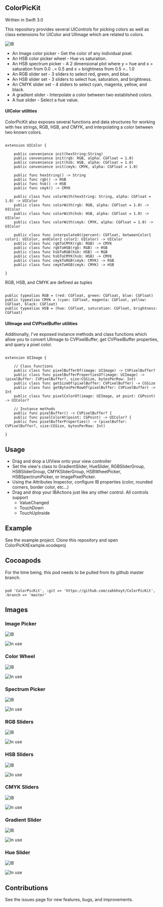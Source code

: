 ## ColorPicKit

Written in Swift 3.0

This repository provides several UIControls for picking colors as well as class extensions for UIColor and UIImage which are related to colors.

![IB](https://github.com/zakkhoyt/ColorPicKit/blob/master/images/all_100816.png)

* An Image color picker - Get the color of any individual pixel.
* An HSB color picker wheel - Hue vs saturation.
* An HSB spectrum picker - A 2 dimensional plot where y = hue and x = saturation from 0.0 ..< 0.5 and x = brightness from 0.5 >.. 1.0
* An RGB slider set - 3 sliders to select red, green, and blue.
* An HSB slider set - 3 sliders to select hue, saturation, and brightness.
* An CMYK slider set - 4 sliders to select cyan, magenta, yellow, and black.
* A gradient slider - Interpolate a color between two established colors.
* A hue slider - Select a hue value.

#### UIColor utilities

ColorPicKit also exposes several functions and data structures for working with hex strings, RGB, HSB, and CMYK, and interpolating a color between two known colors.

````

extension UIColor {

    public convenience init(hexString:String)
    public convenience init(rgb: RGB, alpha: CGFloat = 1.0)
    public convenience init(hsb: HSB, alpha: CGFloat = 1.0)
    public convenience init(cmyk: CMYK, alpha: CGFloat = 1.0)

    public func hexString() -> String
    public func rgb() -> RGB
    public func hsb() -> HSB
    public func cmyk() -> CMYK

    public class func colorWith(hexString: String, alpha: CGFloat = 1.0) -> UIColor
    public class func colorWith(rgb: RGB, alpha: CGFloat = 1.0) -> UIColor
    public class func colorWith(hsb: HSB, alpha: CGFloat = 1.0) -> UIColor
    public class func colorWith(cmyk: CMYK, alpha: CGFloat = 1.0) -> UIColor

    public class func interpolateAt(percent: CGFloat, betweenColor1 color1: UIColor, andColor2 color2: UIColor) -> UIColor
    public class func rgbToCMYK(rgb: RGB) -> CMYK
    public class func rgbToHSB(rgb: RGB) -> HSB
    public class func hsbToRGB(hsb: HSB) -> RGB
    public class func hsbToCMYK(hsb: HSB) -> CMYK
    public class func cmykToRGB(cmyk: CMYK) -> RGB
    public class func cmykToHSB(cmyk: CMYK) -> HSB

}

````

RGB, HSB, and CMYK are defined as tuples

````

public typealias RGB = (red: CGFloat, green: CGFloat, blue: CGFloat)
public typealias CMYK = (cyan: CGFloat, magenta: CGFloat, yellow: CGFloat, black: CGFloat)
public typealias HSB = (hue: CGFloat, saturation: CGFloat, brightness: CGFloat)

````

#### UIImage and CVPixelBuffer utilities

Additionally, I've exposed instance methods and class functions which allow you to convert UIImage to CVPixelBuffer, get CVPixelBuffer properties, and query a pixel color.

````

extension UIImage {

    // Class functions
    public class func pixelBufferOf(image: UIImage) -> CVPixelBuffer?
    public class func pixelBufferPropertiesOf(image: UIImage) -> (pixelBuffer: CVPixelBuffer?, size:CGSize, bytesPerRow: Int)
    public class func getSizeOf(pixelBuffer: CVPixelBuffer) -> CGSize
    public class func getBytesPerRowOf(pixelBuffer: CVPixelBuffer) -> Int
    public class func pixelColorOf(image: UIImage, at point: CGPoint) -> UIColor?

    // Instance methods
    public func pixelBuffer() -> CVPixelBuffer? {
    public func pixelColorAt(point: CGPoint) -> UIColor? {
    public func pixelBufferProperties() -> (pixelBuffer: CVPixelBuffer?, size:CGSize, bytesPerRow: Int)

}

````

## Usage
- Drag and drop a UIView onto your view controller
- Set the view's class to GradientSlider, HueSlider, RGBSliderGroup, HSBSliderGroup, CMYKSliderGroup, HSBWheelPicker, HSBSpectrumPicker, or ImagePixelPicker.
- Using the Attributes Inspector, configure IB properties (color, rounded corners, border color, etc...)
- Drag and drop your IBActions just like any other control. All controls support
  - ValueChanged
  - TouchDown
  - TouchUpInside

## Example

See the example project. Clone this repository and open ColorPicKitExample.xcodeproj

## Cocoapods

For the time being, this pod needs to be pulled from its github master branch.

````

pod 'ColorPicKit', :git => 'https://github.com/zakkhoyt/ColorPicKit', :branch => 'master'

````

## Images

### Image Picker

![IB](https://raw.githubusercontent.com/zakkhoyt/ColorPicKit/master/images/ib_image.png)

![In use](https://raw.githubusercontent.com/zakkhoyt/ColorPicKit/master/images/image.png)


### Color Wheel

![IB](https://raw.githubusercontent.com/zakkhoyt/ColorPicKit/master/images/ib_wheel.png)

![In use](https://raw.githubusercontent.com/zakkhoyt/ColorPicKit/master/images/wheel.png)

### Spectrum Picker

![IB](https://raw.githubusercontent.com/zakkhoyt/ColorPicKit/master/images/ib_spectrum.png)

![In use](https://raw.githubusercontent.com/zakkhoyt/ColorPicKit/master/images/spectrum.png)


### RGB Sliders

![IB](https://raw.githubusercontent.com/zakkhoyt/ColorPicKit/master/images/ib_rgb.png)

![In use](https://raw.githubusercontent.com/zakkhoyt/ColorPicKit/master/images/rgb.png)


### HSB Sliders

![IB](https://raw.githubusercontent.com/zakkhoyt/ColorPicKit/master/images/ib_hsb.png)

![In use](https://raw.githubusercontent.com/zakkhoyt/ColorPicKit/master/images/hsb.png)


### CMYK Sliders

![IB](https://raw.githubusercontent.com/zakkhoyt/ColorPicKit/master/images/ib_cmyk.png)

![In use](https://raw.githubusercontent.com/zakkhoyt/ColorPicKit/master/images/cmyk.png)

### Gradient Slider

![IB](https://raw.githubusercontent.com/zakkhoyt/ColorPicKit/master/images/ib_gradient.png)

![In use](https://raw.githubusercontent.com/zakkhoyt/ColorPicKit/master/images/gradient.png)

### Hue Slider

![IB](https://raw.githubusercontent.com/zakkhoyt/ColorPicKit/master/images/ib_hue.png)

![In use](https://raw.githubusercontent.com/zakkhoyt/ColorPicKit/master/images/hue.png)

## Contributions

See the issues page for new features, bugs, and improvements.
